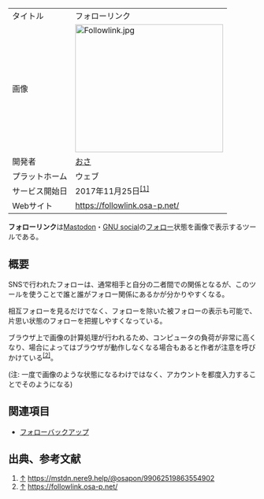 <div>

|                |                                                                                                                                                                                                                                                                                                            |
|----------------|------------------------------------------------------------------------------------------------------------------------------------------------------------------------------------------------------------------------------------------------------------------------------------------------------------|
| タイトル       | フォローリンク                                                                                                                                                                                                                                                                                             |
| 画像           | [<img src="/images/thumb/5/5c/Followlink.jpg/300px-Followlink.jpg" srcset="/images/thumb/5/5c/Followlink.jpg/450px-Followlink.jpg 1.5x, /images/thumb/5/5c/Followlink.jpg/600px-Followlink.jpg 2x" width="300" height="260" alt="Followlink.jpg" />](/%E3%83%95%E3%82%A1%E3%82%A4%E3%83%AB:Followlink.jpg) |
| 開発者         | [おさ](/%E3%81%8A%E3%81%95 "おさ")                                                                                                                                                                                                                                                                         |
| プラットホーム | ウェブ                                                                                                                                                                                                                                                                                                     |
| サービス開始日 | 2017年11月25日<sup>[\[1\]](#cite_note-.E5.85.AC.E9.96.8B.E5.91.8A.E7.9F.A5-1)</sup>                                                                                                                                                                                                                        |
| Webサイト      | <a href="https://followlink.osa-p.net/" rel="nofollow">https://followlink.osa-p.net/</a>                                                                                                                                                                                                                   |

  

**フォローリンク**は[Mastodon](/%E3%83%9E%E3%82%B9%E3%83%88%E3%83%89%E3%83%B3 "マストドン")・[GNU social](/GNU_social "GNU social")の[フォロー](/%E3%83%95%E3%82%A9%E3%83%AD%E3%83%BC "フォロー")状態を画像で表示するツールである。

## 概要

SNSで行われたフォローは、通常相手と自分の二者間での関係となるが、このツールを使うことで誰と誰がフォロー関係にあるかが分かりやすくなる。

相互フォローを見るだけでなく、フォローを除いた被フォローの表示も可能で、片思い状態のフォローを把握しやすくなっている。

ブラウザ上で画像の計算処理が行われるため、コンピュータの負荷が非常に高くなり、場合によってはブラウザが動作しなくなる場合もあると作者が注意を呼びかけている<sup>[\[2\]](#cite_note-2)</sup>。

(注: 一度で画像のような状態になるわけではなく、アカウントを都度入力することでそのようになる)

## 関連項目

-   [フォローバックアップ](/%E3%83%95%E3%82%A9%E3%83%AD%E3%83%BC%E3%83%90%E3%83%83%E3%82%AF%E3%82%A2%E3%83%83%E3%83%97 "フォローバックアップ")

## 出典、参考文献

<div>

1.  <span id="cite_note-.E5.85.AC.E9.96.8B.E5.91.8A.E7.9F.A5-1">[↑](#cite_ref-.E5.85.AC.E9.96.8B.E5.91.8A.E7.9F.A5_1-0) <a href="https://mstdn.nere9.help/@osapon/99062519863554902" rel="nofollow">https://mstdn.nere9.help/@osapon/99062519863554902</a></span>
2.  <span id="cite_note-2">[↑](#cite_ref-2) <a href="https://followlink.osa-p.net/" rel="nofollow">https://followlink.osa-p.net/</a></span>

</div>

</div>

